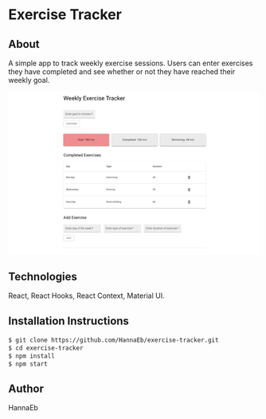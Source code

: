 # Exercise Tracker

## About

A simple app to track weekly exercise sessions. Users can enter exercises they have completed and see whether or not they have reached their weekly goal.

![](public/screenshot.png)

## Technologies

React, React Hooks, React Context, Material UI.

## Installation Instructions

```
$ git clone https://github.com/HannaEb/exercise-tracker.git
$ cd exercise-tracker
$ npm install
$ npm start
```

## Author

HannaEb
